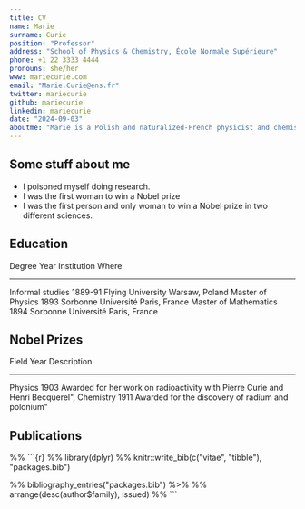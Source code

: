 ```yaml
---
title: CV
name: Marie
surname: Curie
position: "Professor"
address: "School of Physics & Chemistry, École Normale Supérieure"
phone: +1 22 3333 4444
pronouns: she/her
www: mariecurie.com
email: "Marie.Curie@ens.fr"
twitter: mariecurie
github: mariecurie
linkedin: mariecurie
date: "2024-09-03"
aboutme: "Marie is a Polish and naturalized-French physicist and chemist who conducts pioneering research on radioactivity."
---
```


## Some stuff about me

 * I poisoned myself doing research.
 * I was the first woman to win a Nobel prize
 * I was the first person and only woman to win a Nobel prize in two different sciences.

## Education

Degree                     Year Institution          Where
---------------------- -------- -------------------- ---------------
Informal studies        1889-91 Flying University    Warsaw, Poland
Master of Physics          1893 Sorbonne Université  Paris, France
Master of Mathematics      1894 Sorbonne Université  Paris, France

## Nobel Prizes

Field       Year Description
---------- ----- ------------------------------------------------------------------------------
Physics     1903 Awarded for her work on radioactivity with Pierre Curie and Henri Becquerel",
Chemistry   1911 Awarded for the discovery of radium and polonium"

## Publications

%% ```{r}
%% library(dplyr)
%% knitr::write_bib(c("vitae", "tibble"), "packages.bib")

%% bibliography_entries("packages.bib") %>%
%%   arrange(desc(author$family), issued)
%% ```
